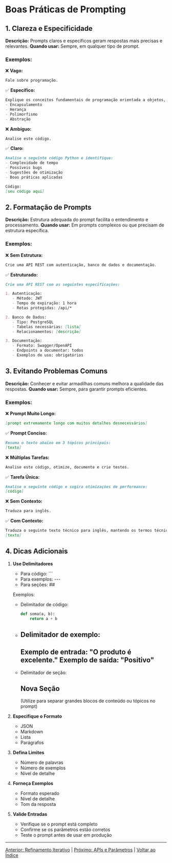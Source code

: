 # Boas Práticas de Prompting

## 1. Clareza e Especificidade

**Descrição:** Prompts claros e específicos geram respostas mais precisas e relevantes.
**Quando usar:** Sempre, em qualquer tipo de prompt.

### Exemplos:

❌ **Vago:**
```markdown
Fale sobre programação.
```

✅ **Específico:**
```markdown
Explique os conceitos fundamentais de programação orientada a objetos, focando em:
- Encapsulamento
- Herança
- Polimorfismo
- Abstração
```

❌ **Ambíguo:**
```markdown
Analise este código.
```

✅ **Claro:**
```markdown
Analise o seguinte código Python e identifique:
- Complexidade de tempo
- Possíveis bugs
- Sugestões de otimização
- Boas práticas aplicadas

Código:
[seu código aqui]
```

## 2. Formatação de Prompts

**Descrição:** Estrutura adequada do prompt facilita o entendimento e processamento.
**Quando usar:** Em prompts complexos ou que precisam de estrutura específica.

### Exemplos:

❌ **Sem Estrutura:**
```markdown
Crie uma API REST com autenticação, banco de dados e documentação.
```

✅ **Estruturado:**
```markdown
Crie uma API REST com as seguintes especificações:

1. Autenticação:
   - Método: JWT
   - Tempo de expiração: 1 hora
   - Rotas protegidas: /api/*

2. Banco de Dados:
   - Tipo: PostgreSQL
   - Tabelas necessárias: [lista]
   - Relacionamentos: [descrição]

3. Documentação:
   - Formato: Swagger/OpenAPI
   - Endpoints a documentar: todos
   - Exemplos de uso: obrigatórios
```

## 3. Evitando Problemas Comuns

**Descrição:** Conhecer e evitar armadilhas comuns melhora a qualidade das respostas.
**Quando usar:** Sempre, para garantir prompts eficientes.

### Exemplos:

❌ **Prompt Muito Longo:**
```markdown
[prompt extremamente longo com muitos detalhes desnecessários]
```

✅ **Prompt Conciso:**
```markdown
Resuma o texto abaixo em 3 tópicos principais:
[texto]
```

❌ **Múltiplas Tarefas:**
```markdown
Analise este código, otimize, documente e crie testes.
```

✅ **Tarefa Única:**
```markdown
Analise o seguinte código e sugira otimizações de performance:
[código]
```

❌ **Sem Contexto:**
```markdown
Traduza para inglês.
```

✅ **Com Contexto:**
```markdown
Traduza o seguinte texto técnico para inglês, mantendo os termos técnicos:
[texto]
```

## 4. Dicas Adicionais

1. **Use Delimitadores**
   - Para código: ```
   - Para exemplos: ---
   - Para seções: ##

   Exemplos:
   - Delimitador de código:
     ```python
     def soma(a, b):
         return a + b
     ```
   - Delimitador de exemplo:
     ---
     Exemplo de entrada: "O produto é excelente."
     Exemplo de saída: "Positivo"
     ---
   - Delimitador de seção:
     ## Nova Seção
     (Utilize para separar grandes blocos de conteúdo ou tópicos no prompt)

2. **Especifique o Formato**
   - JSON
   - Markdown
   - Lista
   - Parágrafos

3. **Defina Limites**
   - Número de palavras
   - Número de exemplos
   - Nível de detalhe

4. **Forneça Exemplos**
   - Formato esperado
   - Nível de detalhe
   - Tom da resposta

5. **Valide Entradas**
   - Verifique se o prompt está completo
   - Confirme se os parâmetros estão corretos
   - Teste o prompt antes de usar em produção 

---

[Anterior: Refinamento Iterativo](13_refinamento_iterativo.md) | [Próximo: APIs e Parâmetros](15_apis_parametros.md) | [Voltar ao Índice](../README.md) 